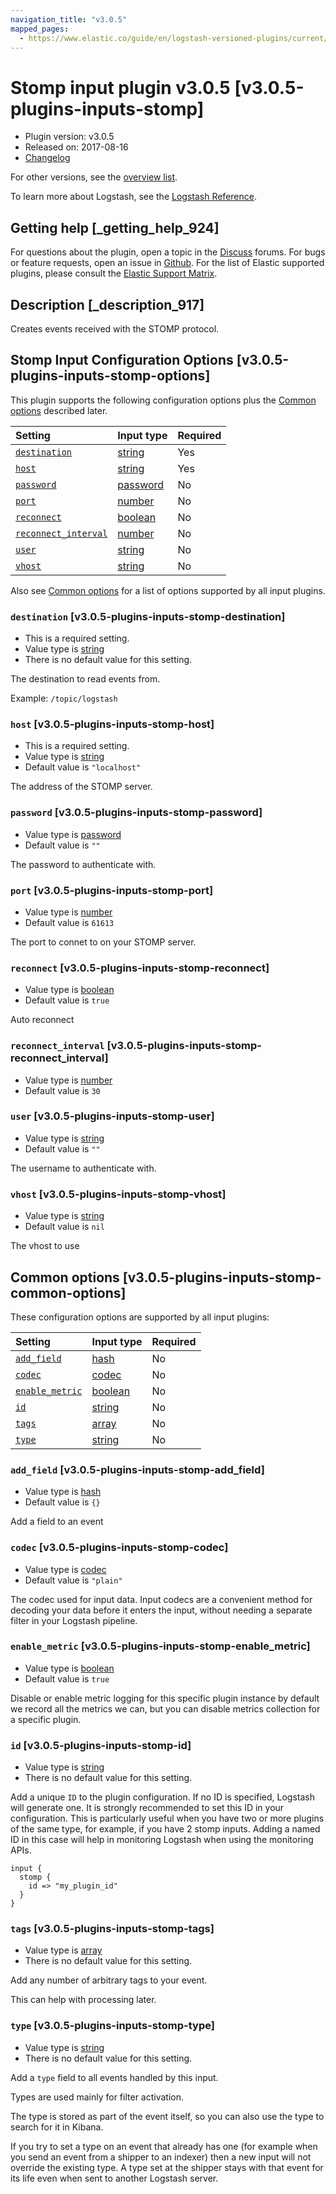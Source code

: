 ```yaml
---
navigation_title: "v3.0.5"
mapped_pages:
  - https://www.elastic.co/guide/en/logstash-versioned-plugins/current/v3.0.5-plugins-inputs-stomp.html
---
```


# Stomp input plugin v3.0.5 [v3.0.5-plugins-inputs-stomp]

* Plugin version: v3.0.5
* Released on: 2017-08-16
* [Changelog](https://github.com/logstash-plugins/logstash-input-stomp/blob/v3.0.5/CHANGELOG.md)

For other versions, see the [overview list](input-stomp-index.md).

To learn more about Logstash, see the [Logstash Reference](https://www.elastic.co/guide/en/logstash/current/index.html).

## Getting help [_getting_help_924]

For questions about the plugin, open a topic in the [Discuss](http://discuss.elastic.co) forums. For bugs or feature requests, open an issue in [Github](https://github.com/logstash-plugins/logstash-input-stomp). For the list of Elastic supported plugins, please consult the [Elastic Support Matrix](https://www.elastic.co/support/matrix#matrix_logstash_plugins).

## Description [_description_917]

Creates events received with the STOMP protocol.

## Stomp Input Configuration Options [v3.0.5-plugins-inputs-stomp-options]

This plugin supports the following configuration options plus the [Common options](v3-0-5-plugins-inputs-stomp.md#v3.0.5-plugins-inputs-stomp-common-options) described later.

| Setting | Input type | Required |
| :- | :- | :- |
| [`destination`](v3-0-5-plugins-inputs-stomp.md#v3.0.5-plugins-inputs-stomp-destination) | [string](/lsr/value-types.md#string) | Yes |
| [`host`](v3-0-5-plugins-inputs-stomp.md#v3.0.5-plugins-inputs-stomp-host) | [string](/lsr/value-types.md#string) | Yes |
| [`password`](v3-0-5-plugins-inputs-stomp.md#v3.0.5-plugins-inputs-stomp-password) | [password](/lsr/value-types.md#password) | No |
| [`port`](v3-0-5-plugins-inputs-stomp.md#v3.0.5-plugins-inputs-stomp-port) | [number](/lsr/value-types.md#number) | No |
| [`reconnect`](v3-0-5-plugins-inputs-stomp.md#v3.0.5-plugins-inputs-stomp-reconnect) | [boolean](/lsr/value-types.md#boolean) | No |
| [`reconnect_interval`](v3-0-5-plugins-inputs-stomp.md#v3.0.5-plugins-inputs-stomp-reconnect_interval) | [number](/lsr/value-types.md#number) | No |
| [`user`](v3-0-5-plugins-inputs-stomp.md#v3.0.5-plugins-inputs-stomp-user) | [string](/lsr/value-types.md#string) | No |
| [`vhost`](v3-0-5-plugins-inputs-stomp.md#v3.0.5-plugins-inputs-stomp-vhost) | [string](/lsr/value-types.md#string) | No |

Also see [Common options](v3-0-5-plugins-inputs-stomp.md#v3.0.5-plugins-inputs-stomp-common-options) for a list of options supported by all input plugins.

### `destination` [v3.0.5-plugins-inputs-stomp-destination]

* This is a required setting.
* Value type is [string](/lsr/value-types.md#string)
* There is no default value for this setting.

The destination to read events from.

Example: `/topic/logstash`

### `host` [v3.0.5-plugins-inputs-stomp-host]

* This is a required setting.
* Value type is [string](/lsr/value-types.md#string)
* Default value is `"localhost"`

The address of the STOMP server.

### `password` [v3.0.5-plugins-inputs-stomp-password]

* Value type is [password](/lsr/value-types.md#password)
* Default value is `""`

The password to authenticate with.

### `port` [v3.0.5-plugins-inputs-stomp-port]

* Value type is [number](/lsr/value-types.md#number)
* Default value is `61613`

The port to connet to on your STOMP server.

### `reconnect` [v3.0.5-plugins-inputs-stomp-reconnect]

* Value type is [boolean](/lsr/value-types.md#boolean)
* Default value is `true`

Auto reconnect

### `reconnect_interval` [v3.0.5-plugins-inputs-stomp-reconnect_interval]

* Value type is [number](/lsr/value-types.md#number)
* Default value is `30`

### `user` [v3.0.5-plugins-inputs-stomp-user]

* Value type is [string](/lsr/value-types.md#string)
* Default value is `""`

The username to authenticate with.

### `vhost` [v3.0.5-plugins-inputs-stomp-vhost]

* Value type is [string](/lsr/value-types.md#string)
* Default value is `nil`

The vhost to use

## Common options [v3.0.5-plugins-inputs-stomp-common-options]

These configuration options are supported by all input plugins:

| Setting | Input type | Required |
| :- | :- | :- |
| [`add_field`](v3-0-5-plugins-inputs-stomp.md#v3.0.5-plugins-inputs-stomp-add_field) | [hash](/lsr/value-types.md#hash) | No |
| [`codec`](v3-0-5-plugins-inputs-stomp.md#v3.0.5-plugins-inputs-stomp-codec) | [codec](/lsr/value-types.md#codec) | No |
| [`enable_metric`](v3-0-5-plugins-inputs-stomp.md#v3.0.5-plugins-inputs-stomp-enable_metric) | [boolean](/lsr/value-types.md#boolean) | No |
| [`id`](v3-0-5-plugins-inputs-stomp.md#v3.0.5-plugins-inputs-stomp-id) | [string](/lsr/value-types.md#string) | No |
| [`tags`](v3-0-5-plugins-inputs-stomp.md#v3.0.5-plugins-inputs-stomp-tags) | [array](/lsr/value-types.md#array) | No |
| [`type`](v3-0-5-plugins-inputs-stomp.md#v3.0.5-plugins-inputs-stomp-type) | [string](/lsr/value-types.md#string) | No |

### `add_field` [v3.0.5-plugins-inputs-stomp-add_field]

* Value type is [hash](/lsr/value-types.md#hash)
* Default value is `{}`

Add a field to an event

### `codec` [v3.0.5-plugins-inputs-stomp-codec]

* Value type is [codec](/lsr/value-types.md#codec)
* Default value is `"plain"`

The codec used for input data. Input codecs are a convenient method for decoding your data before it enters the input, without needing a separate filter in your Logstash pipeline.

### `enable_metric` [v3.0.5-plugins-inputs-stomp-enable_metric]

* Value type is [boolean](/lsr/value-types.md#boolean)
* Default value is `true`

Disable or enable metric logging for this specific plugin instance by default we record all the metrics we can, but you can disable metrics collection for a specific plugin.

### `id` [v3.0.5-plugins-inputs-stomp-id]

* Value type is [string](/lsr/value-types.md#string)
* There is no default value for this setting.

Add a unique `ID` to the plugin configuration. If no ID is specified, Logstash will generate one. It is strongly recommended to set this ID in your configuration. This is particularly useful when you have two or more plugins of the same type, for example, if you have 2 stomp inputs. Adding a named ID in this case will help in monitoring Logstash when using the monitoring APIs.

```
input {
  stomp {
    id => "my_plugin_id"
  }
}
```

### `tags` [v3.0.5-plugins-inputs-stomp-tags]

* Value type is [array](/lsr/value-types.md#array)
* There is no default value for this setting.

Add any number of arbitrary tags to your event.

This can help with processing later.

### `type` [v3.0.5-plugins-inputs-stomp-type]

* Value type is [string](/lsr/value-types.md#string)
* There is no default value for this setting.

Add a `type` field to all events handled by this input.

Types are used mainly for filter activation.

The type is stored as part of the event itself, so you can also use the type to search for it in Kibana.

If you try to set a type on an event that already has one (for example when you send an event from a shipper to an indexer) then a new input will not override the existing type. A type set at the shipper stays with that event for its life even when sent to another Logstash server.
